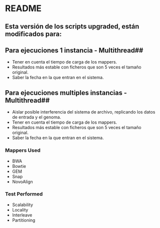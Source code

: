 # README #

## Esta versión de los scripts upgraded, están modificados para: ##

## Para ejecuciones 1 instancia - Multithread##

* Tener en cuenta el tiempo de carga de los mappers.
* Resultados más estable con ficheros que son 5 veces el tamaño original. 
* Saber la fecha en la que entran en el sistema.


## Para ejecuciones multiples instancias - Multithread##

* Aislar posible interferencia del sistema de archivo, replicando los datos de entrada y el genoma. 
* Tener en cuenta el tiempo de carga de los mappers.
* Resultados más estable con ficheros que son 5 veces el tamaño original. 
* Saber la fecha en la que entran en el sistema.


### Mappers Used ###

* BWA
* Bowtie
* GEM
* Snap
* NovoAlign


### Test Performed ###

* Scalability
* Locality
* Interleave
* Partitioning
